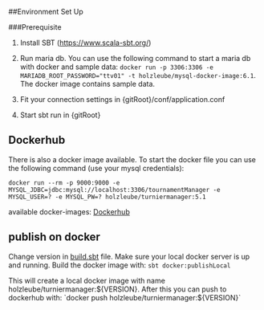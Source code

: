##Environment Set Up

###Prerequisite
1. Install SBT (https://www.scala-sbt.org/)

2. Run maria db. You can use the following command to start a maria db with docker and sample data: 
`docker run -p 3306:3306 -e MARIADB_ROOT_PASSWORD="ttv01" -t holzleube/mysql-docker-image:6.1`. The docker image contains sample data.

3. Fit your connection settings in {gitRoot}/conf/application.conf

4. Start sbt run in {gitRoot}

## Dockerhub
There is also a docker image available. To start the docker file you can use the following command (use your mysql credentials):

`docker run --rm -p 9000:9000 -e MYSQL_JDBC=jdbc:mysql://localhost:3306/tournamentManager -e MYSQL_USER=? -e MYSQL_PW=? holzleube/turniermanager:5.1`

available docker-images: [Dockerhub](https://hub.docker.com/r/holzleube/turniermanager) 

## publish on docker

Change version in [build.sbt](build.sbt) file. Make sure your local docker server is up and running.
Build the docker image with:
`sbt docker:publishLocal`

This will create a local docker image with name holzleube/turniermanager:${VERSION}.
After this you can push to dockerhub with:
`docker push holzleube/turniermanager:${VERSION}`
